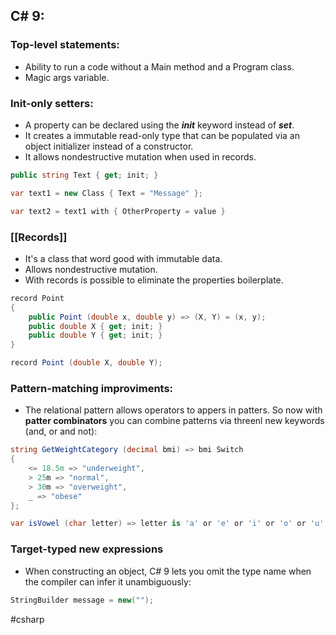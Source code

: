 ## C# 9:

### Top-level statements:
* Ability to run a code without a Main method and a Program class.
* Magic args variable.
### Init-only setters:
* A property can be declared using the ***init*** keyword instead of ***set***.
* It creates a immutable read-only type that can be populated via an object initializer instead of a constructor.
* It allows nondestructive mutation when used in records.
```csharp
public string Text { get; init; }

var text1 = new Class { Text = "Message" };

var text2 = text1 with { OtherProperty = value }
```
### [[Records]]
* It's a class that word good with immutable data.
* Allows nondestructive mutation.
* With records is possible to eliminate the properties boilerplate.
```csharp
record Point 
{  
	public Point (double x, double y) => (X, Y) = (x, y);   
	public double X { get; init; }  
	public double Y { get; init; } 
}
```

```csharp
record Point (double X, double Y);
```

### Pattern-matching improviments:
* The relational pattern allows operators to appers in patters. So now with **patter combinators** you can combine patterns via threenl new keywords (and, or and not):

```csharp
string GetWeightCategory (decimal bmi) => bmi Switch
{
	<= 18.5m => "underweight",
	> 25m => "normal",
	> 30m => "overweight",
	_ => "obese"
};
```

```csharp
var isVowel (char letter) => letter is 'a' or 'e' or 'i' or 'o' or 'u';
```

### Target-typed new expressions
* When constructing an object, C# 9 lets you omit the type name when the compiler can infer it unambiguously:

```csharp
StringBuilder message = new("");
```

#csharp